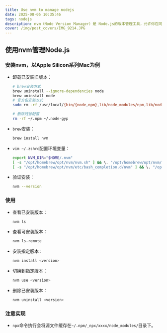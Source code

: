 ```yaml
---
title: Use nvm to manage nodejs
date: 2025-08-05 10:35:46
tags: nodejs
description: nvm（Node Version Manager）是 Node.js的版本管理工具，允许你在同一台机器上安装、切换和运行多个Node.js版本，不同项目可使用不同环境，解决版本冲突问题。
cover: /img/post_covers/IMG_9214.JPG
---
```


## 使用nvm管理Node.js

### 安装nvm，以Apple Silicon系列Mac为例

* 卸载已安装旧版本：

  ```bash
  # brew安装方式
  brew uninstall --ignore-dependencies node
  brew uninstall node
  # 官方包安装方式
  sudo rm -rf /usr/local/{bin/{node,npm},lib/node_modules/npm,lib/node,share/man/*/node.*}

  # 删除残留配置
  rm -rf ~/.npm ~/.node-gyp
  ```

* ```brew```安装：

  ```bash
  brew install nvm
  ```

* ```vim ~/.zshrc```配置环境变量：

  ```bash
  export NVM_DIR="$HOME/.nvm"
  [ -s "/opt/homebrew/opt/nvm/nvm.sh" ] && \. "/opt/homebrew/opt/nvm/nvm.sh"
  [ -s "/opt/homebrew/opt/nvm/etc/bash_completion.d/nvm" ] && \. "/opt/homebrew/opt/nvm/etc/bash_completion.d/nvm"
  ```

* 验证安装：

  ```bash
  nvm --version
  ```

### 使用

* 查看已安装版本：

  ```bash
  nvm ls
  ```

* 查看可安装版本：

  ```bash
  nvm ls-remote
  ```

* 安装指定版本：

  ```bash
  nvm install <version>
  ```

* 切换到指定版本：

  ```bash
  nvm use <version>
  ```

* 删除已安装版本：

  ```bash
  nvm uninstall <version>
  ```

### 注意实现

* ```npx```命令执行会将源文件缓存在```~/.npm/_npx/xxxx/node_modules/```目录下。
